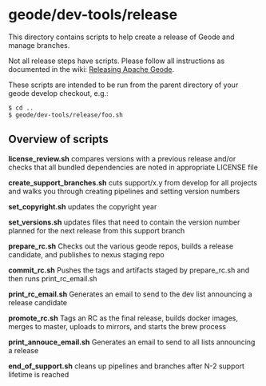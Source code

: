 # geode/dev-tools/release
This directory contains scripts to help create a release of Geode and manage branches.

Not all release steps have scripts.  Please follow all instructions as documented in the wiki: [Releasing Apache Geode](https://cwiki.apache.org/confluence/display/GEODE/Releasing+Apache+Geode).

These scripts are intended to be run from the parent directory of your geode develop checkout, e.g.:

    $ cd ..
    $ geode/dev-tools/release/foo.sh

## Overview of scripts

**license\_review.sh** compares versions with a previous release and/or checks that all bundled dependencies are noted in appropriate LICENSE file

**create\_support\_branches.sh** cuts support/x.y from develop for all projects and walks you through creating pipelines and setting version numbers

**set\_copyright.sh** updates the copyright year

**set\_versions.sh** updates files that need to contain the version number planned for the next release from this support branch

**prepare\_rc.sh** Checks out the various geode repos, builds a release candidate, and publishes to nexus staging repo

**commit\_rc.sh** Pushes the tags and artifacts staged by prepare\_rc.sh and then runs print\_rc\_email.sh

**print\_rc\_email.sh** Generates an email to send to the dev list announcing a release candidate

**promote\_rc.sh** Tags an RC as the final release, builds docker images, merges to master, uploads to mirrors, and starts the brew process

**print\_annouce\_email.sh** Generates an email to send to all lists announcing a release

**end\_of\_support.sh** cleans up pipelines and branches after N-2 support lifetime is reached
